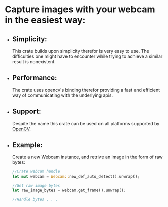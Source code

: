 # Capture images with your webcam in the easiest way:
- ## Simplicity:
  This crate builds upon simplicity therefor is very easy to use. The difficulties one might have to encounter while trying to achieve a similar result is nonexistent.
- ## Performance:
  The crate uses opencv's binding therefor providing a fast and efficient way of communicating with the underlying apis.
- ## Support:
  Despite the name this crate can be used on all platforms supported by [OpenCV](https://crates.io/crates/opencv).
- ## Example:
  Create a new Webcam instance, and retrive an image in the form of raw bytes:
  ```rust
  //Crate webcam handle
  let mut webcam = Webcam::new_def_auto_detect().unwrap();

  //Get raw image bytes
  let raw_image_bytes = webcam.get_frame().unwrap();

  //Handle bytes . . .
  ```
